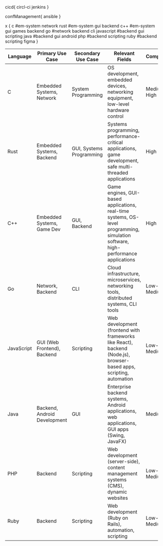 cicd{
    circl-ci
    jenkins
}

confManagement{
    ansible
}

x {
    c           #em-system network
    rust        #em-system gui backend
    c++         #em-system gui games backend
    go          #network backend cli
    javascript  #backend gui scripting
    java        #backend gui android
    php         #backend scripting
    ruby        #backend scripting
    figma
}

| Language   | Primary Use Case             | Secondary Use Case       | Relevant Fields                                                                                                                   | Complexity  |
|------------|------------------------------|--------------------------|-----------------------------------------------------------------------------------------------------------------------------------|-------------|
| C          | Embedded Systems, Network    | System Programming       | OS development, embedded devices, networking equipment, low-level hardware control                                                | Medium-High |
| Rust       | Embedded Systems, Backend    | GUI, Systems Programming | Systems programming, performance-critical applications, game development, safe multi-threaded applications                        | High        |
| C++        | Embedded Systems, Game Dev   | GUI, Backend             | Game engines, GUI-based applications, real-time systems, OS-level programming, simulation software, high-performance applications | High        |
| Go         | Network, Backend             | CLI                      | Cloud infrastructure, microservices, networking tools, distributed systems, CLI tools                                             | Low-Medium  |
| JavaScript | GUI (Web Frontend), Backend  | Scripting                | Web development (frontend with frameworks like React), backend (Node.js), browser-based apps, scripting, automation               | Low-Medium  |
| Java       | Backend, Android Development | GUI                      | Enterprise backend systems, Android applications, web applications, GUI apps (Swing, JavaFX)                                      | Medium      |
| PHP        | Backend                      | Scripting                | Web development (server-side), content management systems (CMS), dynamic websites                                                 | Low-Medium  |
| Ruby       | Backend                      | Scripting                | Web development (Ruby on Rails), automation, scripting                                                                            | Low-Medium  |

